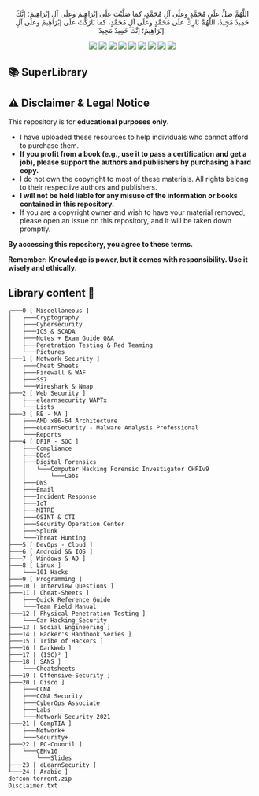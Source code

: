 <p align="center">اللَّهُمَّ صَلِّ علَى مُحَمَّدٍ وعلَى آلِ مُحَمَّدٍ، كما صَلَّيْتَ علَى إبْرَاهِيمَ وعلَى آلِ إبْرَاهِيمَ؛ إنَّكَ حَمِيدٌ مَجِيدٌ، اللَّهُمَّ بَارِكْ علَى مُحَمَّدٍ وعلَى آلِ مُحَمَّدٍ، كما بَارَكْتَ علَى إبْرَاهِيمَ وعلَى آلِ إبْرَاهِيمَ؛ إنَّكَ حَمِيدٌ مَجِيدٌ.</p>
<div id="header" align="center">
  
<img src="https://cdn.rawgit.com/sindresorhus/awesome/d7305f38d29fed78fa85652e3a63e154dd8e8829/media/badge.svg">
<img src="https://img.shields.io/github/stars/mrm8brh/SuperLibrary?style=social">
<img src="https://img.shields.io/github/forks/mrm8brh/SuperLibrary?style=social">
<img src="https://img.shields.io/github/repo-size/mrm8brh/SuperLibrary?style=social">
<img src="https://img.shields.io/github/license/mrm8brh/SuperLibrary?style=social">
<img src="https://img.shields.io/github/issues/mrm8brh/SuperLibrary?style=social">
<img src="https://img.shields.io/github/watchers/mrm8brh/SuperLibrary?style=social">
<a href="https://techforpalestine.org/">
<img src="https://raw.githubusercontent.com/Safouene1/support-palestine-banner/master/StandWithPalestine.svg">
</a>
<a href="https://techforpalestine.org/">
<img src="https://badge.techforpalestine.org/default">
</a>
  
</div>

## 📚 SuperLibrary

## ⚠️ Disclaimer & Legal Notice

This repository is for **educational purposes only**.

*   I have uploaded these resources to help individuals who cannot afford to purchase them.
*   **If you profit from a book (e.g., use it to pass a certification and get a job), please support the authors and publishers by purchasing a hard copy.**
*   I do not own the copyright to most of these materials. All rights belong to their respective authors and publishers.
*   **I will not be held liable for any misuse of the information or books contained in this repository.**
*   If you are a copyright owner and wish to have your material removed, please open an issue on this repository, and it will be taken down promptly.

**By accessing this repository, you agree to these terms.**

**Remember: Knowledge is power, but it comes with responsibility. Use it wisely and ethically.**

## Library content 🧾
```
┌───0 [ Miscellaneous ]
│   ┌───Cryptography
│   ├───Cybersecurity
│   ├───ICS & SCADA
│   ├───Notes + Exam Guide Q&A
│   ├───Penetration Testing & Red Teaming
│   └───Pictures
├───1 [ Network Security ]
│   ┌───Cheat Sheets
│   ├───Firewall & WAF
│   ├───SS7
│   └───Wireshark & Nmap
├───2 [ Web Security ]
│   ├───elearnsecurity WAPTx
│   └───Lists
├───3 [ RE - MA ]
│   ├───AMD x86-64 Architecture
│   ├───eLearnSecurity - Malware Analysis Professional
│   └───Reports
├───4 [ DFIR - SOC ]
│   ├───Compliance
│   ├───DDoS
│   ├───Digital Forensics
│   │   └───Computer Hacking Forensic Investigator CHFIv9
│   │       └───Labs
│   ├───DNS
│   ├───Email
│   ├───Incident Response
│   ├───IoT
│   ├───MITRE
│   ├───OSINT & CTI
│   ├───Security Operation Center
│   ├───Splunk
│   └───Threat Hunting
├───5 [ DevOps - Cloud ]
├───6 [ Android && IOS ]
├───7 [ Windows & AD ]
├───8 [ Linux ]
│   └───101 Hacks
├───9 [ Programming ]
├───10 [ Interview Questions ]
├───11 [ Cheat-Sheets ]
│   ├───Quick Reference Guide
│   └───Team Field Manual
├───12 [ Physical Penetration Testing ]
│   └───Car Hacking_Security
├───13 [ Social Engineering ]
├───14 [ Hacker's Handbook Series ]
├───15 [ Tribe of Hackers ]
├───16 [ DarkWeb ]
├───17 [ (ISC)² ]
├───18 [ SANS ]
│   └───Cheatsheets
├───19 [ Offensive-Security ]
├───20 [ Cisco ]
│   ├───CCNA
│   ├───CCNA Security
│   ├───CyberOps Associate
│   ├───Labs
│   └───Network Security 2021
├───21 [ CompTIA ]
│   ├───Network+
│   └───Security+
├───22 [ EC-Council ]
│   └───CEHv10
│       └───Slides
├───23 [ eLearnSecurity ]
└───24 [ Arabic ]
defcon torrent.zip
Disclaimer.txt
```

